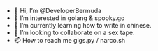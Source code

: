 - 👋 Hi, I’m @DeveloperBermuda
- 👀 I’m interested in golang & spooky.go
- 🌱 I’m currently learning how to write in chinese.
- 💞️ I’m looking to collaborate on a sex tape.
- 📫 How to reach me gigs.py / narco.sh

<!---
DeveloperBermuda/DeveloperBermuda is a ✨ special ✨ repository because its `README.md` (this file) appears on your GitHub profile.
You can click the Preview link to take a look at your changes.
--->
